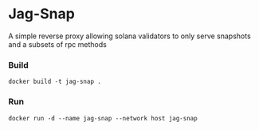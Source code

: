 # Jag-Snap
A simple reverse proxy allowing solana validators to only serve snapshots and a subsets of rpc methods

### Build
```shell
docker build -t jag-snap .
```

### Run
```shell
docker run -d --name jag-snap --network host jag-snap
```